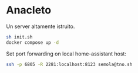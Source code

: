 # Anacleto

Un server altamente istruito.

```sh
sh init.sh
docker compose up -d
```

Set port forwarding on local home-assistant host:

```sh
ssh -p 6805 -R 2281:localhost:8123 semola@tno.sh
```
